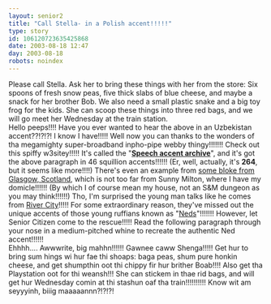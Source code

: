 ```yaml
---
layout: senior2
title: "Call Stella- in a Polish accent!!!!!"
type: story
id: 106120723635425868
date: 2003-08-18 12:47
day: 2003-08-18
robots: noindex
---
```


<div class="quote">Please call Stella.  Ask her to bring these things with her from the store:  Six spoons of fresh snow peas, five thick slabs of blue cheese, and maybe a snack for her brother Bob.  We also need a small plastic snake and a big toy frog for the kids.  She can scoop these things into three red bags, and we will go meet her Wednesday at the train station.</div>Hello peeps!!!! Have you ever wanted to hear the above in an Uzbekistan accent??!?!?! I know I have!!!!! Well now you can thanks to the wonders of tha megamighty super-broadband inpho-pipe webby thingy!!!!!!! Check out this spiffy w3sitey!!!!! It's called the "<a href="http://classweb.gmu.edu/accent/"><b>Speech accent archive</b></a>", and it's got the above paragraph in 46 squillion accents!!!!!! (Er, well, actually, it's <b>264</b>, but it seems like more!!!!) There's even an example from <a href="http://classweb.gmu.edu/accent/english24.html">some bloke from Glasgow, Scotland</a>, which is not too far from Sunny Milton, where I have my domicle!!!!!! (By which I of course mean my house, not an S&amp;M dungeon as you may think!!!!!!) Tho, I'm surprised the young man talks like he comes from <a href="http://www.bbc.co.uk/scotland/tv/rivercity/">River City</a>!!!!! For some extraordinary reason, they've missed out the unique accents of those young ruffians known as "<a href="http://www.bbc.co.uk/scotland/tv/chewinthefat/neds/index.shtml">Neds</a>"!!!!!!! However, let Senior Citizen come to the rescue!!!!! Read the following paragraph through your nose in a medium-pitched whine to recreate the authentic Ned accent!!!!!!
<div class="quote">Ehhhh.... Awwwrite, big mahhn!!!!!! Gawnee caww Shenga!!!!! Get hur to bring sum hings wi hur fae thi shoaps:  baga peas, shum pure honkin cheese, and get shumpthin oot thi chippy fir hur brither Boab!!!!  Also get tha Playstation oot for thi weansh!!!  She can stickem in thae rid bags, and will get hur Wednesday comin at thi stashun oaf tha train!!!!!!!!!! Know wit am seyyyinh, biiig maaaaannn?!?!?!</div>
<div style="clear: both;"></div>

